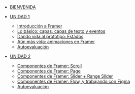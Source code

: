 
* [BIENVENIDA](README.md)

* [UNIDAD 1]()
   * [Introducción a Framer](/02-educacion-continua/05-prototyping-with-framer/Unidad-01-Intro/README.md)
   * [Lo básico: capas, capas de texto y eventos](/02-educacion-continua/05-prototyping-with-framer/Unidad-02-Layers-Events/README.md)
   * [Dando vida al prototipo: Estados](/02-educacion-continua/05-prototyping-with-framer/Unidad-03-State/README.md)
   * [Aún más vida: animaciones en Framer](/02-educacion-continua/05-prototyping-with-framer/Unidad-04-Animations/README.md)
   * [Autoevaluación]()
* [UNIDAD 2]() 
   * [Componentes de Framer: Scroll](/02-educacion-continua/05-prototyping-with-framer/Unidad-05-Scroll/README.md)
   * [Componentes de Framer: Page](/02-educacion-continua/05-prototyping-with-framer/Unidad-06-Page/README.md)
   * [Componentes de Framer: Slider + Range Slider](/02-educacion-continua/05-prototyping-with-framer/Unidad-07-Sliders/README.md)
   * [Componentes de Framer: Flow, y trabajando con Figma](/02-educacion-continua/05-prototyping-with-framer/Unidad-08-Figma-Flow/README.md)
   * [Autoevaluación]()


 
